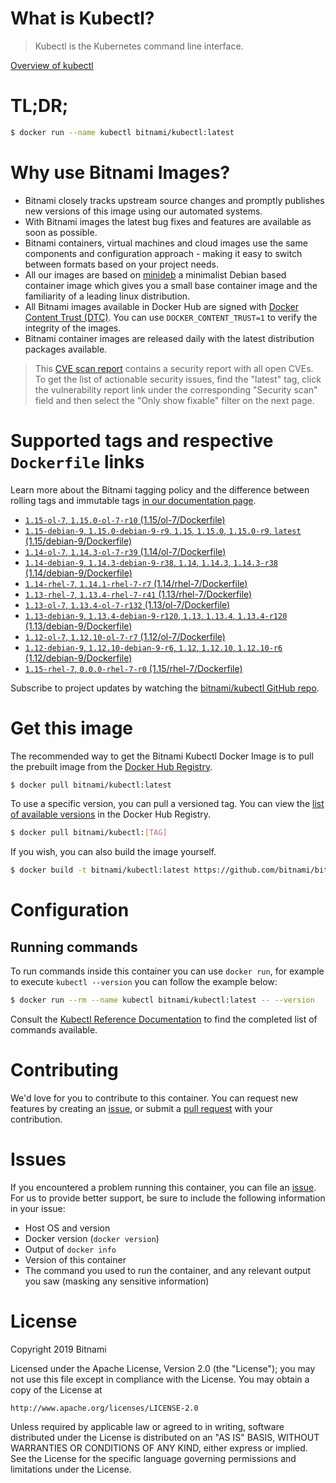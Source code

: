 
# What is Kubectl?

> Kubectl is the Kubernetes command line interface.

[Overview of kubectl](https://kubernetes.io/docs/reference/kubectl/overview/)

# TL;DR;

```bash
$ docker run --name kubectl bitnami/kubectl:latest
```

# Why use Bitnami Images?

* Bitnami closely tracks upstream source changes and promptly publishes new versions of this image using our automated systems.
* With Bitnami images the latest bug fixes and features are available as soon as possible.
* Bitnami containers, virtual machines and cloud images use the same components and configuration approach - making it easy to switch between formats based on your project needs.
* All our images are based on [minideb](https://github.com/bitnami/minideb) a minimalist Debian based container image which gives you a small base container image and the familiarity of a leading linux distribution.
* All Bitnami images available in Docker Hub are signed with [Docker Content Trust (DTC)](https://docs.docker.com/engine/security/trust/content_trust/). You can use `DOCKER_CONTENT_TRUST=1` to verify the integrity of the images.
* Bitnami container images are released daily with the latest distribution packages available.


> This [CVE scan report](https://quay.io/repository/bitnami/kubectl?tab=tags) contains a security report with all open CVEs. To get the list of actionable security issues, find the "latest" tag, click the vulnerability report link under the corresponding "Security scan" field and then select the "Only show fixable" filter on the next page.

# Supported tags and respective `Dockerfile` links

Learn more about the Bitnami tagging policy and the difference between rolling tags and immutable tags [in our documentation page](https://docs.bitnami.com/containers/how-to/understand-rolling-tags-containers/).


* [`1.15-ol-7`, `1.15.0-ol-7-r10` (1.15/ol-7/Dockerfile)](https://github.com/bitnami/bitnami-docker-kubectl/blob/1.15.0-ol-7-r10/1.15/ol-7/Dockerfile)
* [`1.15-debian-9`, `1.15.0-debian-9-r9`, `1.15`, `1.15.0`, `1.15.0-r9`, `latest` (1.15/debian-9/Dockerfile)](https://github.com/bitnami/bitnami-docker-kubectl/blob/1.15.0-debian-9-r9/1.15/debian-9/Dockerfile)
* [`1.14-ol-7`, `1.14.3-ol-7-r39` (1.14/ol-7/Dockerfile)](https://github.com/bitnami/bitnami-docker-kubectl/blob/1.14.3-ol-7-r39/1.14/ol-7/Dockerfile)
* [`1.14-debian-9`, `1.14.3-debian-9-r38`, `1.14`, `1.14.3`, `1.14.3-r38` (1.14/debian-9/Dockerfile)](https://github.com/bitnami/bitnami-docker-kubectl/blob/1.14.3-debian-9-r38/1.14/debian-9/Dockerfile)
* [`1.14-rhel-7`, `1.14.1-rhel-7-r7` (1.14/rhel-7/Dockerfile)](https://github.com/bitnami/bitnami-docker-kubectl/blob/1.14.1-rhel-7-r7/1.14/rhel-7/Dockerfile)
* [`1.13-rhel-7`, `1.13.4-rhel-7-r41` (1.13/rhel-7/Dockerfile)](https://github.com/bitnami/bitnami-docker-kubectl/blob/1.13.4-rhel-7-r41/1.13/rhel-7/Dockerfile)
* [`1.13-ol-7`, `1.13.4-ol-7-r132` (1.13/ol-7/Dockerfile)](https://github.com/bitnami/bitnami-docker-kubectl/blob/1.13.4-ol-7-r132/1.13/ol-7/Dockerfile)
* [`1.13-debian-9`, `1.13.4-debian-9-r120`, `1.13`, `1.13.4`, `1.13.4-r120` (1.13/debian-9/Dockerfile)](https://github.com/bitnami/bitnami-docker-kubectl/blob/1.13.4-debian-9-r120/1.13/debian-9/Dockerfile)
* [`1.12-ol-7`, `1.12.10-ol-7-r7` (1.12/ol-7/Dockerfile)](https://github.com/bitnami/bitnami-docker-kubectl/blob/1.12.10-ol-7-r7/1.12/ol-7/Dockerfile)
* [`1.12-debian-9`, `1.12.10-debian-9-r6`, `1.12`, `1.12.10`, `1.12.10-r6` (1.12/debian-9/Dockerfile)](https://github.com/bitnami/bitnami-docker-kubectl/blob/1.12.10-debian-9-r6/1.12/debian-9/Dockerfile)
* [`1.15-rhel-7`, `0.0.0-rhel-7-r0` (1.15/rhel-7/Dockerfile)](https://github.com/bitnami/bitnami-docker-kubectl/blob/0.0.0-rhel-7-r0/1.15/rhel-7/Dockerfile)

Subscribe to project updates by watching the [bitnami/kubectl GitHub repo](https://github.com/bitnami/bitnami-docker-kubectl).

# Get this image

The recommended way to get the Bitnami Kubectl Docker Image is to pull the prebuilt image from the [Docker Hub Registry](https://hub.docker.com/r/bitnami/kubectl).

```bash
$ docker pull bitnami/kubectl:latest
```

To use a specific version, you can pull a versioned tag. You can view the [list of available versions](https://hub.docker.com/r/bitnami/kubectl/tags/) in the Docker Hub Registry.

```bash
$ docker pull bitnami/kubectl:[TAG]
```

If you wish, you can also build the image yourself.

```bash
$ docker build -t bitnami/kubectl:latest https://github.com/bitnami/bitnami-docker-kubectl.git
```

# Configuration

## Running commands

To run commands inside this container you can use `docker run`, for example to execute `kubectl --version` you can follow the example below:

```bash
$ docker run --rm --name kubectl bitnami/kubectl:latest -- --version
```

Consult the [Kubectl Reference Documentation](https://kubernetes.io/docs/reference/generated/kubectl/kubectl-commands) to find the completed list of commands available.

# Contributing

We'd love for you to contribute to this container. You can request new features by creating an [issue](https://github.com/bitnami/bitnami-docker-kubectl/issues), or submit a [pull request](https://github.com/bitnami/bitnami-docker-kubectl/pulls) with your contribution.

# Issues

If you encountered a problem running this container, you can file an [issue](https://github.com/bitnami/bitnami-docker-kubectl/issues). For us to provide better support, be sure to include the following information in your issue:

- Host OS and version
- Docker version (`docker version`)
- Output of `docker info`
- Version of this container
- The command you used to run the container, and any relevant output you saw (masking any sensitive information)

# License

Copyright 2019 Bitnami

Licensed under the Apache License, Version 2.0 (the "License");
you may not use this file except in compliance with the License.
You may obtain a copy of the License at

    http://www.apache.org/licenses/LICENSE-2.0

Unless required by applicable law or agreed to in writing, software
distributed under the License is distributed on an "AS IS" BASIS,
WITHOUT WARRANTIES OR CONDITIONS OF ANY KIND, either express or implied.
See the License for the specific language governing permissions and
limitations under the License.
